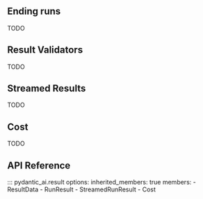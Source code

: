 ## Ending runs

TODO

## Result Validators

TODO

## Streamed Results

TODO

## Cost

TODO

## API Reference

::: pydantic_ai.result
    options:
      inherited_members: true
      members:
        - ResultData
        - RunResult
        - StreamedRunResult
        - Cost
